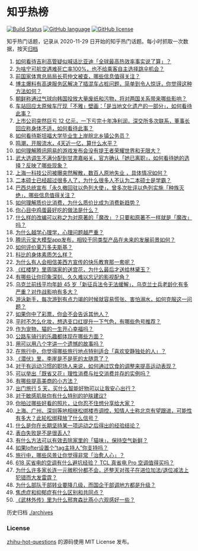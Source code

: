 # 知乎热榜
[![Build Status](https://github.com/ToWeLong/zhihu-hot-questions/workflows/CI/badge.svg)](https://github.com/ToWeLong/zhihu-hot-questions/actions)
[![GitHub language](https://img.shields.io/badge/language-golang-orange.svg)](https://golang.org/)
[![GitHub license](https://img.shields.io/github/license/ToWeLong/zhihu-hot-questions)](https://github.com/ToWeLong/zhihu-hot-questions/blob/main/LICENSE)

知乎热门话题，记录从 2020-11-29 日开始的知乎热门话题。每小时抓取一次数据，按天[归档](./archives)

<!-- BEGIN -->

1. [如何看待吉利高管疑似喊话比亚迪「全球最高热效率事实说了算」？](https://www.zhihu.com/question/657593575)
1. [为啥宁可航空遇难死亡率100%，也不给乘客自主选择跳伞机会？](https://www.zhihu.com/question/315640694)
1. [前国家体育总局局长苟仲文被查，哪些信息值得关注？](https://www.zhihu.com/question/657656817)
1. [博主爆料有高速服务区解决了插混车占桩问题，简单到令人惊讶，你觉得这种方法如何？](https://www.zhihu.com/question/657465592)
1. [朝鲜称通过气球向韩国投放大量废纸和污物，将对两国关系带来哪些影响？](https://www.zhihu.com/question/657592102)
1. [车站回应太原候车厅现「不雅」壁画：「是当地文化遗产的一部分」，如何看待此事？](https://www.zhihu.com/question/657460057)
1. [上市公司突然巨亏 12 亿元，一下亏完十年净利润，深交所多次联系，董事长回应称身体不适，如何看待此事？](https://www.zhihu.com/question/657527151)
1. [如何看待斯坦福大学毕业生上岸皖北乡镇公务员？](https://www.zhihu.com/question/657591428)
1. [鸣潮，开服流水，4天近一亿，算什么水平？](https://www.zhihu.com/question/657441314)
1. [如何理解腾讯网易的游戏发布会没有提王者荣耀世界和无限大？](https://www.zhihu.com/question/657536085)
1. [武大选调生不满分配到甘肃嘉峪关，官方确认「她已离职」，如何看待她的选择？反映了哪些现象？](https://www.zhihu.com/question/657580728)
1. [上海一科技公司被曝突然解散，数百人原地失业 ，具体情况如何？](https://www.zhihu.com/question/657650031)
1. [二本硕士已经超过很多人了，为什么很多人不认为二本硕士是学霸？](https://www.zhihu.com/question/656355523)
1. [巴西总统宣布「永久撤回驻以色列大使」，曾多次批评以色列实施「种族灭绝」，哪些信息值得关注？](https://www.zhihu.com/question/657592067)
1. [如何理解质价比消费，为什么质价比成为消费新趋势？](https://www.zhihu.com/question/657421130)
1. [你心目中鸡蛋最好吃的做法是什么？](https://www.zhihu.com/question/535981474)
1. [什么样的改编可以称之为对原著的「魔改」？只要和原著不一样就是「魔改」吗？](https://www.zhihu.com/question/657034079)
1. [为什么越学心理学，心理问题越严重？](https://www.zhihu.com/question/655628910)
1. [腾讯元宝大模型app发布，相较于同类型产品在未来的发展前景如何？](https://www.zhihu.com/question/657649664)
1. [如何评价莱万多夫斯基？](https://www.zhihu.com/question/31653522)
1. [科比的身体素质怎么样？](https://www.zhihu.com/question/320829188)
1. [为什么有人会相信美西方宣传的快乐教育那一套呢？](https://www.zhihu.com/question/656784015)
1. [《红楼梦》里周瑞家的送宫花，为什么最后才送给林黛玉？](https://www.zhihu.com/question/357960183)
1. [有哪些让你印象深刻、久久难以忘记的影视配角？](https://www.zhihu.com/question/657034407)
1. [乌克兰前线平均年龄 45 岁「新征兵法令无法缓解」，乌克兰士兵老龄化有多严重？对作战影响有多大？](https://www.zhihu.com/question/657545363)
1. [游泳新手，每次游到有点力竭的时候就容易慌张、害怕溺水，如何克服这一问题？](https://www.zhihu.com/question/656703016)
1. [如果你中了彩票，你会不会告诉其他人？](https://www.zhihu.com/question/657539629)
1. [平时不怎么化妆，想选支口红提升一下气色，有哪些色号推荐？](https://www.zhihu.com/question/511490528)
1. [作为宠物，猫的一生开心幸福吗？](https://www.zhihu.com/question/654894062)
1. [公路车骑行的乐趣都体现在哪些方面？](https://www.zhihu.com/question/654594779)
1. [用可以用八个字讲一个遗憾的故事吗？](https://www.zhihu.com/question/657444064)
1. [在旅行中，你觉得哪些旅行地点特别适合「喜欢安静独处的人」？](https://www.zhihu.com/question/655135393)
1. [《潜伏》里，李崖是不是死的太随意了？](https://www.zhihu.com/question/651830670)
1. [对于有运动习惯的职场人来说，如何通过饮食的调整来提高运动表现？](https://www.zhihu.com/question/656703024)
1. [可以举出「既省又花」理性消费与社交消费并存的实例吗？](https://www.zhihu.com/question/656927004)
1. [有哪些提高美商的小方法？](https://www.zhihu.com/question/630322518)
1. [出门旅行 5 天，买什么智能好物可以让我安心出行？](https://www.zhihu.com/question/654579921)
1. [对于敏感肌肤你有什么特别的护肤建议?](https://www.zhihu.com/question/655532269)
1. [你拍过哪些好看的照片，让你忍不住想分享给大家？](https://www.zhihu.com/question/654489901)
1. [上海、广州、深圳等地相继松绑楼市调控，知情人士称北京有望跟进，可能性有多大？此轮松绑释放了什么信号？](https://www.zhihu.com/question/657529855)
1. [什么是你在长期坚持某一项运动之后得出的经验结论？](https://www.zhihu.com/question/603822135)
1. [表白失败是不是很丢人?](https://www.zhihu.com/question/650685834)
1. [有什么方法可以有效去除家里的「猫味」，保持空气新鲜？](https://www.zhihu.com/question/654579897)
1. [如果lofter设置个“tag主持人”你支持吗？](https://www.zhihu.com/question/591765528)
1. [旅行中，哪些风景让你觉得非常「治愈人心」？](https://www.zhihu.com/question/654581350)
1. [618 买省电的空调有什么避坑经验？ TCL 真省电 Pro 空调值得买吗？](https://www.zhihu.com/question/657648655)
1. [为什么许多家长连一元微积分都不会，还整天对孩子在进位加法/退位减法上犯错而大发雷霆？](https://www.zhihu.com/question/656058015)
1. [为什么部队干部转业要降几级，而国企干部调地方都是升级？](https://www.zhihu.com/question/657416420)
1. [焦虑症和抑郁症有什么区别和共同点？](https://www.zhihu.com/question/657168927)
1. [《武林外传》里为什么邢育森比燕小六观感好一些？](https://www.zhihu.com/question/295532873)

<!-- END -->

历史归档 [./archives](./archives)


### License
[zhihu-hot-questions](https://github.com/towelong/zhihu-hot-questions) 的源码使用 MIT License 发布。